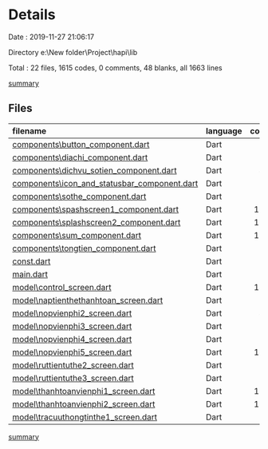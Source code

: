 # Details

Date : 2019-11-27 21:06:17

Directory e:\New folder\Project\hapi\lib

Total : 22 files,  1615 codes, 0 comments, 48 blanks, all 1663 lines

[summary](results.md)

## Files
| filename | language | code | comment | blank | total |
| :--- | :--- | ---: | ---: | ---: | ---: |
| [components\button_component.dart](file:///e%3A/New%20folder/Project/hapi/lib/components/button_component.dart) | Dart | 33 | 0 | 2 | 35 |
| [components\diachi_component.dart](file:///e%3A/New%20folder/Project/hapi/lib/components/diachi_component.dart) | Dart | 87 | 0 | 2 | 89 |
| [components\dichvu_sotien_component.dart](file:///e%3A/New%20folder/Project/hapi/lib/components/dichvu_sotien_component.dart) | Dart | 41 | 0 | 2 | 43 |
| [components\icon_and_statusbar_component.dart](file:///e%3A/New%20folder/Project/hapi/lib/components/icon_and_statusbar_component.dart) | Dart | 51 | 0 | 2 | 53 |
| [components\sothe_component.dart](file:///e%3A/New%20folder/Project/hapi/lib/components/sothe_component.dart) | Dart | 37 | 0 | 2 | 39 |
| [components\spashscreen1_component.dart](file:///e%3A/New%20folder/Project/hapi/lib/components/spashscreen1_component.dart) | Dart | 105 | 0 | 2 | 107 |
| [components\splashscreen2_component.dart](file:///e%3A/New%20folder/Project/hapi/lib/components/splashscreen2_component.dart) | Dart | 116 | 0 | 2 | 118 |
| [components\sum_component.dart](file:///e%3A/New%20folder/Project/hapi/lib/components/sum_component.dart) | Dart | 106 | 0 | 2 | 108 |
| [components\tongtien_component.dart](file:///e%3A/New%20folder/Project/hapi/lib/components/tongtien_component.dart) | Dart | 28 | 0 | 2 | 30 |
| [const.dart](file:///e%3A/New%20folder/Project/hapi/lib/const.dart) | Dart | 17 | 0 | 4 | 21 |
| [main.dart](file:///e%3A/New%20folder/Project/hapi/lib/main.dart) | Dart | 14 | 0 | 4 | 18 |
| [model\control_screen.dart](file:///e%3A/New%20folder/Project/hapi/lib/model/control_screen.dart) | Dart | 147 | 0 | 2 | 149 |
| [model\naptienthethanhtoan_screen.dart](file:///e%3A/New%20folder/Project/hapi/lib/model/naptienthethanhtoan_screen.dart) | Dart | 55 | 0 | 2 | 57 |
| [model\nopvienphi2_screen.dart](file:///e%3A/New%20folder/Project/hapi/lib/model/nopvienphi2_screen.dart) | Dart | 49 | 0 | 2 | 51 |
| [model\nopvienphi3_screen.dart](file:///e%3A/New%20folder/Project/hapi/lib/model/nopvienphi3_screen.dart) | Dart | 68 | 0 | 2 | 70 |
| [model\nopvienphi4_screen.dart](file:///e%3A/New%20folder/Project/hapi/lib/model/nopvienphi4_screen.dart) | Dart | 59 | 0 | 2 | 61 |
| [model\nopvienphi5_screen.dart](file:///e%3A/New%20folder/Project/hapi/lib/model/nopvienphi5_screen.dart) | Dart | 144 | 0 | 2 | 146 |
| [model\ruttientuthe2_screen.dart](file:///e%3A/New%20folder/Project/hapi/lib/model/ruttientuthe2_screen.dart) | Dart | 51 | 0 | 2 | 53 |
| [model\ruttientuthe3_screen.dart](file:///e%3A/New%20folder/Project/hapi/lib/model/ruttientuthe3_screen.dart) | Dart | 69 | 0 | 2 | 71 |
| [model\thanhtoanvienphi1_screen.dart](file:///e%3A/New%20folder/Project/hapi/lib/model/thanhtoanvienphi1_screen.dart) | Dart | 133 | 0 | 2 | 135 |
| [model\thanhtoanvienphi2_screen.dart](file:///e%3A/New%20folder/Project/hapi/lib/model/thanhtoanvienphi2_screen.dart) | Dart | 114 | 0 | 2 | 116 |
| [model\tracuuthongtinthe1_screen.dart](file:///e%3A/New%20folder/Project/hapi/lib/model/tracuuthongtinthe1_screen.dart) | Dart | 91 | 0 | 2 | 93 |

[summary](results.md)